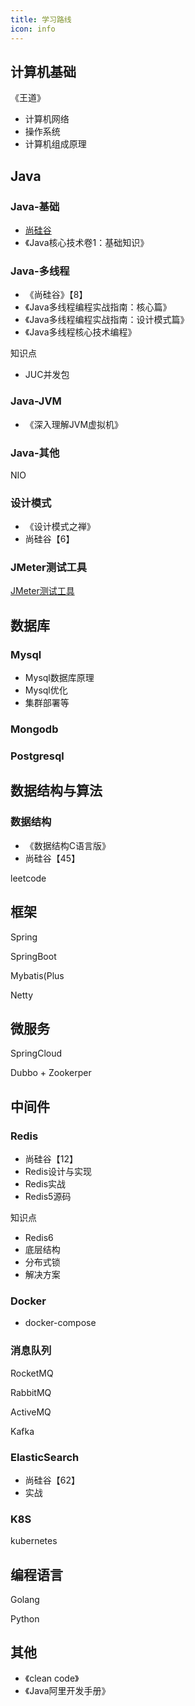 ```yaml
---
title: 学习路线
icon: info
---
```






## 计算机基础

《王道》

- 计算机网络
- 操作系统
- 计算机组成原理



## Java



### Java-基础

- [尚硅谷](https://www.bilibili.com/video/BV1Kb411W75N)
- 《Java核心技术卷1：基础知识》



### Java-多线程

- 《尚硅谷》【8】
- 《Java多线程编程实战指南：核心篇》
- 《Java多线程编程实战指南：设计模式篇》
- 《Java多线程核心技术编程》



知识点

- JUC并发包



### Java-JVM

- 《深入理解JVM虚拟机》



### Java-其他

NIO



### 设计模式

- 《设计模式之禅》
- 尚硅谷【6】



### JMeter测试工具

[JMeter测试工具](https://www.cnblogs.com/stulzq/p/8971531.html)



## 数据库

### Mysql

- Mysql数据库原理
- Mysql优化
- 集群部署等

### Mongodb

### Postgresql



## 数据结构与算法



### 数据结构

- 《数据结构C语言版》
- 尚硅谷【45】



leetcode




## 框架

Spring

SpringBoot

Mybatis(Plus

Netty



## 微服务

SpringCloud

Dubbo + Zookerper



## 中间件



### Redis

- 尚硅谷【12】
- Redis设计与实现
- Redis实战
- Redis5源码



知识点

- Redis6
- 底层结构
- 分布式锁
- 解决方案



### Docker

- docker-compose



### 消息队列

RocketMQ

RabbitMQ

ActiveMQ

Kafka



### ElasticSearch

- 尚硅谷【62】
- 实战



### K8S

kubernetes





## 编程语言

Golang

Python



## 其他

- 《clean code》
- 《Java阿里开发手册》



